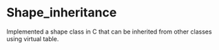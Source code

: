 # Shape_inheritance
 Implemented a shape class in C that can be inherited from other classes using virtual table.
